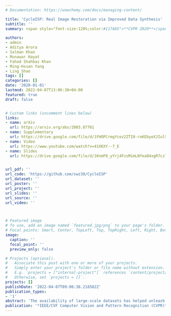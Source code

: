 ```yaml
---
# Documentation: https://wowchemy.com/docs/managing-content/

title: 'CycleISP: Real Image Restoration via Improved Data Synthesis'
subtitle: ''
summary: <span style="font-size:120%;color:#117A65">**CVPR 2020**</span>, <span style="font-size:120%;color:#D35400">**Oral**</span> <br>  It is a framework that models camera imaging pipeline in forward and reverse directions and allows us to produce any number of realistic image pairs for denoising both in RAW and sRGB spaces.

authors:
- admin
- Aditya Arora
- Salman Khan
- Munawar Hayat
- Fahad Shahbaz Khan
- Ming-Hsuan Yang
- Ling Shao
tags: []
categories: []
date: '2020-01-01'
lastmod: 2022-04-07T13:06:38+04:00
featured: true
draft: false


# Custom links (uncomment lines below)
links:
- name: arXiv
  url: https://arxiv.org/abs/2003.07761
- name: Supplementary
  url: https://drive.google.com/file/d/1FHOPCrmgYcez2ZTI0-roKEbyeXJIulSJ/view?usp=sharing
- name: Video
  url: https://www.youtube.com/watch?v=41XKXY--7_E
- name: Slides
  url: https://drive.google.com/file/d/1KnmF0_yYrj4FzsMimLNfea84xgR7czlh/view?usp=sharing


url_pdf: ''
url_code: 'https://github.com/swz30/CycleISP'
url_dataset: ''
url_poster: ''
url_project: ''
url_slides: ''
url_source: ''
url_video: ''



# Featured image
# To use, add an image named `featured.jpg/png` to your page's folder.
# Focal points: Smart, Center, TopLeft, Top, TopRight, Left, Right, BottomLeft, Bottom, BottomRight.
image:
  caption: ''
  focal_point: ''
  preview_only: false

# Projects (optional).
#   Associate this post with one or more of your projects.
#   Simply enter your project's folder or file name without extension.
#   E.g. `projects = ["internal-project"]` references `content/project/deep-learning/index.md`.
#   Otherwise, set `projects = []`.
projects: []
publishDate: '2022-04-07T09:06:38.218582Z'
publication_types:
- '1'
abstract: 'The availability of large-scale datasets has helped unleash the true potential of deep convolutional neural networks (CNNs). However, for the single-image denoising problem, capturing a real dataset is an unacceptably expensive and cumbersome procedure. Consequently, image denoising algorithms are mostly developed and evaluated on synthetic data that is usually generated with a widespread assumption of additive white Gaussian noise (AWGN). While the CNNs achieve impressive results on these synthetic datasets, they do not perform well when applied on real camera images, as reported in recent benchmark datasets. This is mainly because the AWGN is not adequate for modeling the real camera noise which is signal-dependent and heavily transformed by the camera imaging pipeline. In this paper, we present a framework that models camera imaging pipeline in forward and reverse directions. It allows us to produce any number of realistic image pairs for denoising both in RAW and sRGB spaces. By training a new image denoising network on realistic synthetic data, we achieve the state-of-the-art performance on real camera benchmark datasets. The parameters in our model are ~5 times lesser than the previous best method for RAW denoising. Furthermore, we demonstrate that the proposed framework generalizes beyond image denoising problem e.g., for color matching in stereoscopic cinema.'
publication: '*IEEE/CVF Computer Vision and Pattern Recognition (CVPR)*'
---
```


